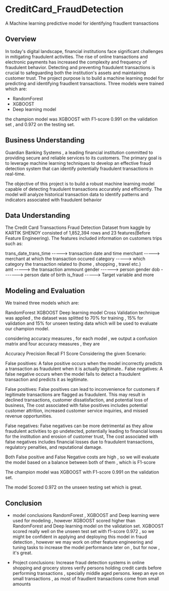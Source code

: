 # CreditCard_FraudDetection
A Machine learning predictive model for identifying fraudlent transactions

## Overview
In today's digital landscape, financial institutions face significant challenges in mitigating fraudulent activities. The rise of online transactions and electronic payments has increased the complexity and frequency of fraudulent behavior. Detecting and preventing fraudulent transactions is crucial to safeguarding both the institution's assets and maintaining customer trust.
The project purpose is to build a machine learning model for predicting and identifying fraudlent transactions.
Three models were trained which are:

- RandomForest
- XGBOOST
- Deep learning model

the champion model was XGBOOST with F1-score 0.991 on the validation set , and 0.972 on the testing set.

## Business Understanding

Guardian Banking Systems , a leading financial institution committed to providing secure and reliable services to its customers. The primary goal is to leverage machine learning techniques to develop an effective fraud detection system that can identify potentially fraudulent transactions in real-time.

The objective of this project is to build a robust machine learning model capable of detecting fraudulent transactions accurately and efficiently. The model will analyze historical transaction data to identify patterns and indicators associated with fraudulent behavior

## Data Understanding

The Credit Card Transactions Fraud Detection Dataset from kaggle by KARTIK SHENOY consisted of 1,852,394 rows and 23 features(Before Feature Engineering). The features included information on customers trips such as:

trans_date_trans_time -----> transaction date and time
merchant -----> merchant at which the transaction occured
category -----> which category the transaction related to (home , shopping , travel etc.)               
amt -----> the transaction ammount
gender ------> person gender
dob -------> person date of birth
is_fraud -----> Target variable
and more

## Modeling and Evaluation

We trained three models which are:

RandomForest
XGBOOST
Deep learning model
Cross Validation technique was applied , the dataset was splitted to 70% for training , 15% for validation and 15% for unseen testing data which will be used to evaluate our champion model.

considering accuracy measures , for each model , we output a confusion matrix and four accuracy measures , they are

Accuracy
Precision
Recall
F1 Score
Considering the given Scenario:

False positives: A false positive occurs when the model incorrectly predicts a transaction as fraudulent when it is actually legitimate..
False negatives: A false negative occurs when the model fails to detect a fraudulent transaction and predicts it as legitimate.

False positives: False positives can lead to inconvenience for customers if legitimate transactions are flagged as fraudulent. This may result in declined transactions, customer dissatisfaction, and potential loss of business, The cost associated with false positives includes potential customer attrition, increased customer service inquiries, and missed revenue opportunities.

False negatives: False negatives can be more detrimental as they allow fraudulent activities to go undetected, potentially leading to financial losses for the institution and erosion of customer trust, The cost associated with false negatives includes financial losses due to fraudulent transactions, regulatory penalties, and reputational damage.

Both False positive and False Negative costs are high , so we will evaluate the model based on a balance between both of them , which is F1-score

The champion model was XGBOOST with F1-score 0.991 on the validation set.

The model Scored 0.972 on the unseen testing set which is great.

## Conclusion
- model conclusions
  RandomForest ,  XGBOOST and Deep learning were used for modeling , however XGBOOST scored higher than RandomForest and Deep learning model on the validation set.
  XGBOOST scored really well on the unseen test set with f1-score 0.972 , so we might be confident in applying and deploying this model in fraud detection , however we may work on other feature engineering and tuning tasks to increase the model performance later on , but for now , it's great.

- Project conclusions:
  Increase fraud detection systems in online shopping and grocery stores
  verify persons holding credit cards before performing transactions , specially middle aged persons.
  keep an eye on small transactions , as most of fraudlent transactions come from small amounts
  
   




